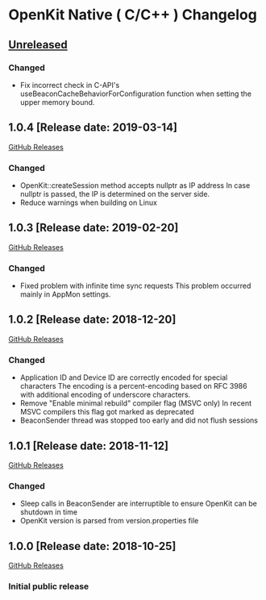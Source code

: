# OpenKit Native ( C/C++ ) Changelog

## [Unreleased](https://github.com/Dynatrace/openkit-native/compare/v1.0.4...release/1.0)

### Changed
- Fix incorrect check in C-API's useBeaconCacheBehaviorForConfiguration function when setting the
  upper memory bound.

## 1.0.4 [Release date: 2019-03-14]
[GitHub Releases](https://github.com/Dynatrace/openkit-native/releases/tag/v1.0.4)

### Changed
- OpenKit::createSession method accepts nullptr as IP address
  In case nullptr is passed, the IP is determined on the server side.
- Reduce warnings when building on Linux

## 1.0.3 [Release date: 2019-02-20]
[GitHub Releases](https://github.com/Dynatrace/openkit-native/releases/tag/v1.0.3)

### Changed
- Fixed problem with infinite time sync requests
  This problem occurred mainly in AppMon settings.

## 1.0.2 [Release date: 2018-12-20]
[GitHub Releases](https://github.com/Dynatrace/openkit-native/releases/tag/v1.0.2)

### Changed
- Application ID and Device ID are correctly encoded for special characters
  The encoding is a percent-encoding based on RFC 3986 with additional encoding of underscore characters.
- Remove "Enable minimal rebuild" compiler flag (MSVC only)
  In recent MSVC compilers this flag got marked as deprecated
- BeaconSender thread was stopped too early and did not flush sessions


## 1.0.1 [Release date: 2018-11-12]
[GitHub Releases](https://github.com/Dynatrace/openkit-native/releases/tag/v1.0.1)

### Changed
- Sleep calls in BeaconSender are interruptible to ensure OpenKit can be shutdown in time
- OpenKit version is parsed from version.properties file

## 1.0.0 [Release date: 2018-10-25]
[GitHub Releases](https://github.com/Dynatrace/openkit-native/releases/tag/v1.0.0)

### Initial public release